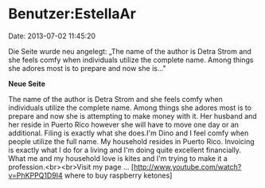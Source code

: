Benutzer:EstellaAr
==================

Date: 2013-07-02 11:45:20

Die Seite wurde neu angelegt: „The name of the author is Detra Strom and
she feels comfy when individuals utilize the complete name. Among things
she adores most is to prepare and now she is..."

**Neue Seite**

<div>

The name of the author is Detra Strom and she feels comfy when
individuals utilize the complete name. Among things she adores most is
to prepare and now she is attempting to make money with it. Her husband
and her reside in Puerto Rico however she will have to move one day or
an additional. Filing is exactly what she does.I\'m Dino and I feel
comfy when people utilize the full name. My household resides in Puerto
Rico. Invoicing is exactly what I do for a living and I\'m doing quite
excellent financially. What me and my household love is kites and I\'m
trying to make it a profession.\<br\>\<br\>Visit my page \...
\[http://www.youtube.com/watch?v=PhKPPQ1D9I4 where to buy raspberry
ketones\]

</div>
